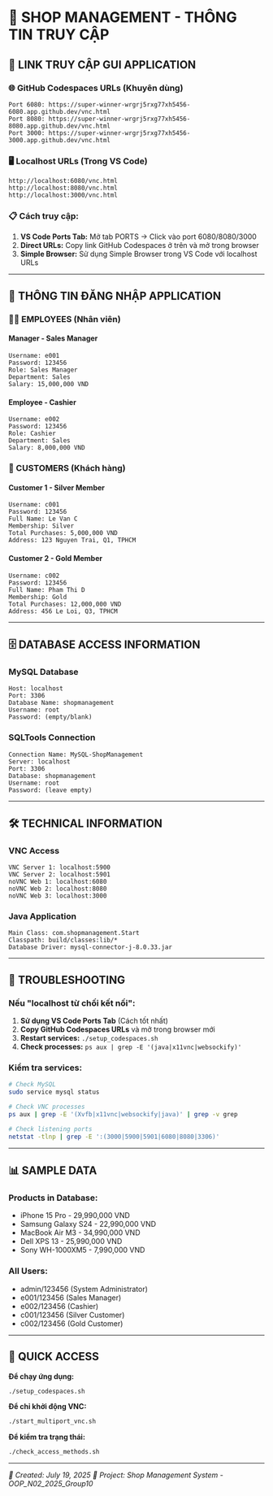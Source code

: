 # 🚀 SHOP MANAGEMENT - THÔNG TIN TRUY CẬP

## 📱 LINK TRUY CẬP GUI APPLICATION

### 🌐 GitHub Codespaces URLs (Khuyên dùng)
```
Port 6080: https://super-winner-wrgrj5rxg77xh5456-6080.app.github.dev/vnc.html
Port 8080: https://super-winner-wrgrj5rxg77xh5456-8080.app.github.dev/vnc.html
Port 3000: https://super-winner-wrgrj5rxg77xh5456-3000.app.github.dev/vnc.html
```

### 🖥️ Localhost URLs (Trong VS Code)
```
http://localhost:6080/vnc.html
http://localhost:8080/vnc.html
http://localhost:3000/vnc.html
```

### 📋 Cách truy cập:
1. **VS Code Ports Tab:** Mở tab PORTS → Click vào port 6080/8080/3000
2. **Direct URLs:** Copy link GitHub Codespaces ở trên và mở trong browser
3. **Simple Browser:** Sử dụng Simple Browser trong VS Code với localhost URLs

---

## 🔐 THÔNG TIN ĐĂNG NHẬP APPLICATION

### 👨‍💼 EMPLOYEES (Nhân viên)

#### Manager - Sales Manager
```
Username: e001
Password: 123456
Role: Sales Manager
Department: Sales
Salary: 15,000,000 VND
```

#### Employee - Cashier  
```
Username: e002
Password: 123456
Role: Cashier
Department: Sales
Salary: 8,000,000 VND
```

### 👥 CUSTOMERS (Khách hàng)

#### Customer 1 - Silver Member
```
Username: c001
Password: 123456
Full Name: Le Van C
Membership: Silver
Total Purchases: 5,000,000 VND
Address: 123 Nguyen Trai, Q1, TPHCM
```

#### Customer 2 - Gold Member
```
Username: c002
Password: 123456
Full Name: Pham Thi D
Membership: Gold
Total Purchases: 12,000,000 VND
Address: 456 Le Loi, Q3, TPHCM
```

---

## 🗄️ DATABASE ACCESS INFORMATION

### MySQL Database
```
Host: localhost
Port: 3306
Database Name: shopmanagement
Username: root
Password: (empty/blank)
```

### SQLTools Connection
```
Connection Name: MySQL-ShopManagement
Server: localhost
Port: 3306
Database: shopmanagement
Username: root
Password: (leave empty)
```

---

## 🛠️ TECHNICAL INFORMATION

### VNC Access
```
VNC Server 1: localhost:5900
VNC Server 2: localhost:5901
noVNC Web 1: localhost:6080
noVNC Web 2: localhost:8080
noVNC Web 3: localhost:3000
```

### Java Application
```
Main Class: com.shopmanagement.Start
Classpath: build/classes:lib/*
Database Driver: mysql-connector-j-8.0.33.jar
```

---

## 🚨 TROUBLESHOOTING

### Nếu "localhost từ chối kết nối":
1. **Sử dụng VS Code Ports Tab** (Cách tốt nhất)
2. **Copy GitHub Codespaces URLs** và mở trong browser mới
3. **Restart services:** `./setup_codespaces.sh`
4. **Check processes:** `ps aux | grep -E '(java|x11vnc|websockify)'`

### Kiểm tra services:
```bash
# Check MySQL
sudo service mysql status

# Check VNC processes
ps aux | grep -E '(Xvfb|x11vnc|websockify|java)' | grep -v grep

# Check listening ports
netstat -tlnp | grep -E ':(3000|5900|5901|6080|8080|3306)'
```

---

## 📊 SAMPLE DATA

### Products in Database:
- iPhone 15 Pro - 29,990,000 VND
- Samsung Galaxy S24 - 22,990,000 VND  
- MacBook Air M3 - 34,990,000 VND
- Dell XPS 13 - 25,990,000 VND
- Sony WH-1000XM5 - 7,990,000 VND

### All Users:
- admin/123456 (System Administrator)
- e001/123456 (Sales Manager)
- e002/123456 (Cashier)
- c001/123456 (Silver Customer)
- c002/123456 (Gold Customer)

---

## 🎯 QUICK ACCESS

**Để chạy ứng dụng:**
```bash
./setup_codespaces.sh
```

**Để chỉ khởi động VNC:**
```bash
./start_multiport_vnc.sh
```

**Để kiểm tra trạng thái:**
```bash
./check_access_methods.sh
```

---

*📅 Created: July 19, 2025*
*🏢 Project: Shop Management System - OOP_N02_2025_Group10*
